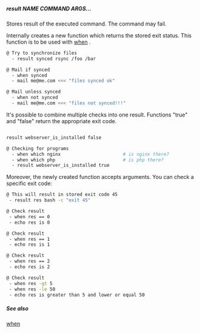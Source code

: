 ##### result NAME COMMAND ARGS...

Stores result of the executed command. The command may fail.

Internally creates a new function which returns the stored exit status. This function is to be used with [when](when.md) .

```bash
@ Try to synchronize files
  - result synced rsync /foo /bar

@ Mail if synced
  - when synced
  - mail me@me.com <<< "files synced ok"

@ Mail unless synced
  - when not synced
  - mail me@me.com <<< "files not synced!!!"
```

It's possible to combine multiple checks into one result. Functions "true" and "false" return the appropriate exit code.

```bash

result webserver_is_installed false

@ Checking for programs
  - when which nginx                       # is nginx there?
  - when which php                         # is php there?
  - result webserver_is_installed true
```

Moreover, the newly created function accepts arguments. You can check a specific exit code:

```bash
@ This will result in stored exit code 45
 - result res bash -c "exit 45"

@ Check result
 - when res == 0
 - echo res is 0

@ Check result
 - when res == 1
 - echo res is 1

@ Check result
 - when res == 2
 - echo res is 2

@ Check result
 - when res -gt 5
 - when res -le 50
 - echo res is greater than 5 and lower or equal 50
```

##### See also

[when](when.md)  
